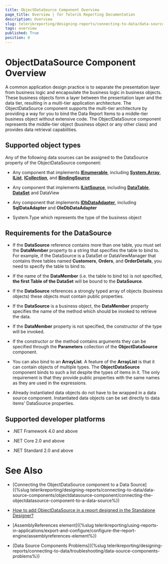 ```yaml
---
title: ObjectDataSource Component Overview
page_title: Overview | for Telerik Reporting Documentation
description: Overview
slug: telerikreporting/designing-reports/connecting-to-data/data-source-components/objectdatasource-component/overview
tags: overview
published: True
position: 0
---
```


# ObjectDataSource Component Overview



A common application design practice is to separate the presentation
        layer from business logic and encapsulate the business logic in business objects.
        These business objects form a layer between the presentation layer and the data
        tier, resulting in a multi-tier application architecture. The ObjectDataSource
        component supports the multi-tier architecture by providing a way for you to bind
        the Data Report Items to a middle-tier business object without extensive code.
        The ObjectDataSource component represents the middle-tier object (business object
        or any other class) and provides data retrieval capabilities.
      

## Supported object types

Any of the following data sources can be assigned to the DataSource property of the ObjectDataSource component:

* Any component that implements
              __[IEnumerable](http://msdn.microsoft.com/en-us/library/system.collections.ienumerable.aspx)__,
              including
              __[System.Array](http://msdn.microsoft.com/en-us/library/system.array.aspx)__,
              __[IList](http://msdn.microsoft.com/en-us/library/system.collections.ilist.aspx)__,
              __[ICollection](http://msdn.microsoft.com/en-us/library/system.collections.icollection.aspx)__,
              and __[BindingSource](http://msdn.microsoft.com/en-us/library/system.windows.forms.bindingsource.aspx)__

* Any component that implements __[IListSource](http://msdn.microsoft.com/en-us/library/system.componentmodel.ilistsource.aspx)__,
              including __[DataTable](http://msdn.microsoft.com/en-us/library/system.data.datatable(VS.80).aspx)__,
              __[DataSet](http://msdn.microsoft.com/en-us/library/system.data.dataset.aspx)__ and DataView
            

* Any component that implements __[IDbDataAdapter](http://msdn.microsoft.com/en-us/library/system.data.idbdataadapter.aspx)__,
              including __SqlDataAdapter__ and __OleDbDataAdapter__

* System.Type which represents the type of the business object
            

## Requirements for the DataSource

* If the __DataSource__ reference contains more than one table, you must set
          the __DataMember__ property to a string that specifies the table to bind to.
        For example, if the DataSource is a DataSet or DataViewManager that contains three
          tables named __Customers__, __Orders__, and __OrderDetails__, you need to specify the table to
          bind to.
        

* If the name of the __DataMember__ (i.e. the table to bind to) is not specified, __the first Table of the DataSet__ will be bound to the __DataSource__.
        

* If the __DataSource__ references a strongly typed array of objects
          (business objects) these objects must contain public properties.
        

* If the __DataSource__ is a business object,
          the __DataMember__ property
          specifies the name of the method which should be invoked to retrieve the data.
        

* If the __DataMember__ property is not specified, the constructor of the type will be invoked.
            

* If the constructor or the method contains arguments they can be specified through the __Parameters__ collection of the __ObjectDataSource__ component.
        

* You can also bind to an __ArrayList__. A feature of the __ArrayList__ is that it
          can contain objects of multiple types. The __ObjectDataSource__ component binds to
          such a list despite the types of items in it. The only requirement is that they
          provide public properties with the same names as they are used in the
          expressions.
        

* Already instantiated data objects do not have to be wrapped in a data source component.
          Instantiated data objects can be set directly to data items' DataSource properties.
        

## Supported developer platforms

* .NET Framework 4.0 and above
            

* .NET Core 2.0 and above
            

* .NET Standard 2.0 and above
            

# See Also


 * [Connecting the ObjectDataSource component to a Data Source]({%slug telerikreporting/designing-reports/connecting-to-data/data-source-components/objectdatasource-component/connecting-the-objectdatasource-component-to-a-data-source%})

 * [How to add ObjectDataSource in a report designed in the Standalone Designer?](https://docs.telerik.com/reporting/knowledge-base/steps-on-how-to-add-objectdatadource-in-a-report-designed-in-the-standalone-designer)

 * [AssemblyReferences element]({%slug telerikreporting/using-reports-in-applications/export-and-configure/configure-the-report-engine/assemblyreferences-element%})

 * [Data Source Components Problems]({%slug telerikreporting/designing-reports/connecting-to-data/troubleshooting/data-source-components-problems%})
